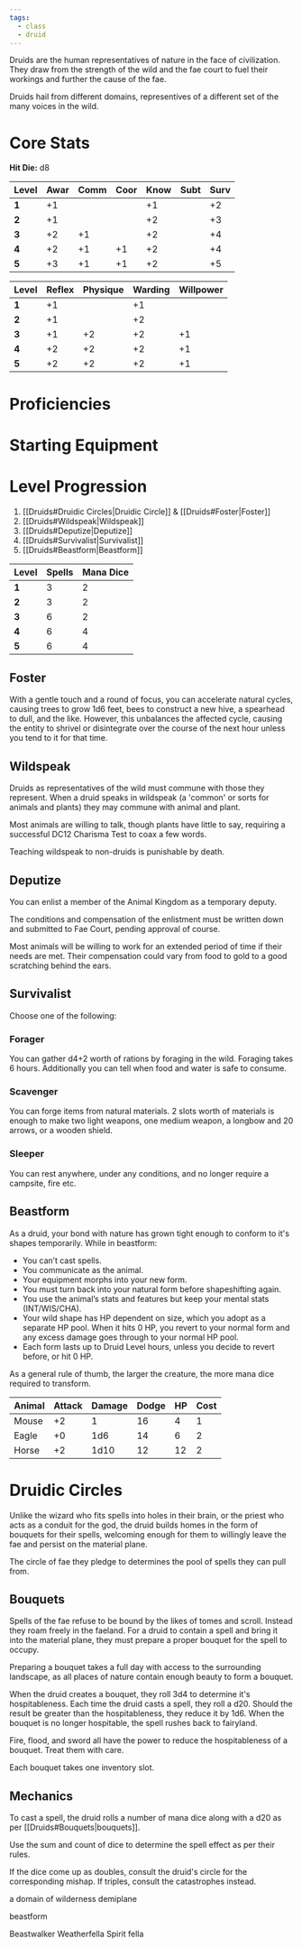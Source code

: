 ```yaml
---
tags:
  - class
  - druid
---
```

Druids are the human representatives of nature in the face of civilization. They draw from the strength of the wild and the fae court to fuel their workings and further the cause of the fae.

Druids hail from different domains, representives of a different set of the many voices in the wild.
# Core Stats
**Hit Die:** d8

| **Level** | Awar | Comm | Coor | Know | Subt | Surv |
| --------- | ---- | ---- | ---- | ---- | ---- | ---- |
| **1**     | +1   |      |      | +1   |      | +2   |
| **2**     | +1   |      |      | +2   |      | +3   |
| **3**     | +2   | +1   |      | +2   |      | +4   |
| **4**     | +2   | +1   | +1   | +2   |      | +4   |
| **5**     | +3   | +1   | +1   | +2   |      | +5   |

| **Level** | Reflex | Physique | Warding | Willpower |
| --------- | ------ | -------- | ------- | --------- |
| **1**     | +1     |          | +1      |           |
| **2**     | +1     |          | +2      |           |
| **3**     | +1     | +2       | +2      | +1        |
| **4**     | +2     | +2       | +2      | +1        |
| **5**     | +2     | +2       | +2      | +1        |
# Proficiencies
# Starting Equipment
# Level Progression
1. [[Druids#Druidic Circles|Druidic Circle]] & [[Druids#Foster|Foster]]
2. [[Druids#Wildspeak|Wildspeak]]
3. [[Druids#Deputize|Deputize]]
4. [[Druids#Survivalist|Survivalist]]
5. [[Druids#Beastform|Beastform]]

| **Level** | Spells | Mana Dice |
| --------- | ------ | --------- |
| **1**     | 3      | 2         |
| **2**     | 3      | 2         |
| **3**     | 6      | 2         |
| **4**     | 6      | 4         |
| **5**     | 6      | 4         |

## Foster
With a gentle touch and a round of focus, you can accelerate natural cycles, causing trees to grow 1d6 feet, bees to construct a new hive, a spearhead to dull, and the like. However, this unbalances the affected cycle, causing the entity to shrivel or disintegrate over the course of the next hour unless you tend to it for that time.
## Wildspeak
Druids as representatives of the wild must commune with those they represent. When a druid speaks in wildspeak (a 'common' or sorts for animals and plants) they may commune with animal and plant.

Most animals are willing to talk, though plants have little to say, requiring a successful DC12 Charisma Test to coax a few words.

Teaching wildspeak to non-druids is punishable by death.
## Deputize
You can enlist a member of the Animal Kingdom as a temporary deputy.

The conditions and compensation of the enlistment must be written down and submitted to Fae Court, pending approval of course.

Most animals will be willing to work for an extended period of time if their needs are met. Their compensation could vary from food to gold to a good scratching behind the ears.
## Survivalist
Choose one of the following:
### Forager
You can gather d4+2 worth of rations by foraging in the wild. Foraging takes 6 hours. Additionally you can tell when food and water is safe to consume.
### Scavenger
You can forge items from natural materials. 2 slots worth of materials is enough to make two light weapons, one medium weapon, a longbow and 20 arrows, or a wooden shield.
### Sleeper
You can rest anywhere, under any conditions, and no longer require a campsite, fire etc.
## Beastform
As a druid, your bond with nature has grown tight enough to conform to it's shapes temporarily.
While in beastform:
+ You can’t cast spells.
+ You communicate as the animal.
+ Your equipment morphs into your new form. 
+ You must turn back into your natural form before shapeshifting again. 
+ You use the animal’s stats and features but keep your mental stats (INT/WIS/CHA). 
+ Your wild shape has HP dependent on size, which you adopt as a separate HP pool. When it hits 0 HP, you revert to your normal form and any excess damage goes through to your normal HP pool. 
+ Each form lasts up to Druid Level hours, unless you decide to revert before, or hit 0 HP.

As a general rule of thumb, the larger the creature, the more mana dice required to transform.

| Animal | Attack | Damage | Dodge | HP  | Cost |
| ------ | ------ | ------ | ----- | --- | ---- |
| Mouse  | +2     | 1      | 16    | 4   | 1    |
| Eagle  | +0     | 1d6    | 14    | 6   | 2    |
| Horse  | +2     | 1d10   | 12    | 12  | 2    |

# Druidic Circles
Unlike the wizard who fits spells into holes in their brain, or the priest who acts as a conduit for the god, the druid builds homes in the form of bouquets for their spells, welcoming enough for them to willingly leave the fae and persist on the material plane.

The circle of fae they pledge to determines the pool of spells they can pull from. 
## Bouquets
Spells of the fae refuse to be bound by the likes of tomes and scroll. Instead they roam freely in the faeland. For a druid to contain a spell and bring it into the material plane, they must prepare a proper bouquet for the spell to occupy. 

Preparing a bouquet takes a full day with access to the surrounding landscape, as all places of nature contain enough beauty to form a bouquet.

When the druid creates a bouquet, they roll 3d4 to determine it's hospitableness. Each time the druid casts a spell, they roll a d20. Should the result be greater than the hospitableness, they reduce it by 1d6. When the bouquet is no longer hospitable, the spell rushes back to fairyland.

Fire, flood, and sword all have the power to reduce the hospitableness of a bouquet. Treat them with care.

Each bouquet takes one inventory slot.
## Mechanics
To cast a spell, the druid rolls a number of mana dice along with a d20 as per [[Druids#Bouquets|bouquets]].

Use the sum and count of dice to determine the spell effect as per their rules.

If the dice come up as doubles, consult the druid's circle for the corresponding mishap. If triples, consult the catastrophes instead.










a domain of wilderness demiplane


beastform

Beastwalker
Weatherfella
Spirit fella
